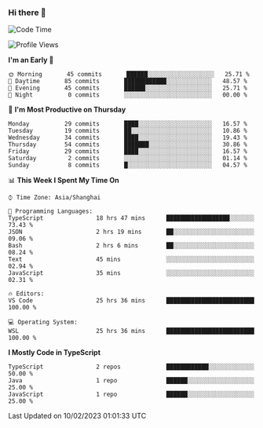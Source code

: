 ### Hi there 👋

<!--
**waynelwz/waynelwz** is a ✨ _special_ ✨ repository because its `README.md` (this file) appears on your GitHub profile.

Here are some ideas to get you started:

- 🔭 I’m currently working on ...
- 🌱 I’m currently learning ...
- 👯 I’m looking to collaborate on ...
- 🤔 I’m looking for help with ...
- 💬 Ask me about ...
- 📫 How to reach me: ...
- 😄 Pronouns: ...
- ⚡ Fun fact: ...
-->

<!--START_SECTION:waka-->
![Code Time](http://img.shields.io/badge/Code%20Time-1%2C009%20hrs%203%20mins-blue)

![Profile Views](http://img.shields.io/badge/Profile%20Views-0-blue)

**I'm an Early 🐤** 

```text
🌞 Morning       45 commits       ██████░░░░░░░░░░░░░░░░░░░   25.71 % 
🌆 Daytime       85 commits       ████████████░░░░░░░░░░░░░   48.57 % 
🌃 Evening       45 commits       ██████░░░░░░░░░░░░░░░░░░░   25.71 % 
🌙 Night          0 commits       ░░░░░░░░░░░░░░░░░░░░░░░░░   00.00 % 

```
📅 **I'm Most Productive on Thursday** 

```text
Monday          29 commits       ████░░░░░░░░░░░░░░░░░░░░░   16.57 % 
Tuesday         19 commits       ██░░░░░░░░░░░░░░░░░░░░░░░   10.86 % 
Wednesday       34 commits       ████░░░░░░░░░░░░░░░░░░░░░   19.43 % 
Thursday        54 commits       ███████░░░░░░░░░░░░░░░░░░   30.86 % 
Friday          29 commits       ████░░░░░░░░░░░░░░░░░░░░░   16.57 % 
Saturday         2 commits       ░░░░░░░░░░░░░░░░░░░░░░░░░   01.14 % 
Sunday           8 commits       █░░░░░░░░░░░░░░░░░░░░░░░░   04.57 % 

```


📊 **This Week I Spent My Time On** 

```text
⌚︎ Time Zone: Asia/Shanghai

💬 Programming Languages: 
TypeScript               18 hrs 47 mins      ██████████████████░░░░░░░   73.43 % 
JSON                     2 hrs 19 mins       ██░░░░░░░░░░░░░░░░░░░░░░░   09.06 % 
Bash                     2 hrs 6 mins        ██░░░░░░░░░░░░░░░░░░░░░░░   08.24 % 
Text                     45 mins             ░░░░░░░░░░░░░░░░░░░░░░░░░   02.94 % 
JavaScript               35 mins             ░░░░░░░░░░░░░░░░░░░░░░░░░   02.31 % 

🔥 Editors: 
VS Code                  25 hrs 36 mins      █████████████████████████   100.00 % 

💻 Operating System: 
WSL                      25 hrs 36 mins      █████████████████████████   100.00 % 

```

**I Mostly Code in TypeScript** 

```text
TypeScript               2 repos             ████████████░░░░░░░░░░░░░   50.00 % 
Java                     1 repo              ██████░░░░░░░░░░░░░░░░░░░   25.00 % 
JavaScript               1 repo              ██████░░░░░░░░░░░░░░░░░░░   25.00 % 

```



 Last Updated on 10/02/2023 01:01:33 UTC
<!--END_SECTION:waka-->
